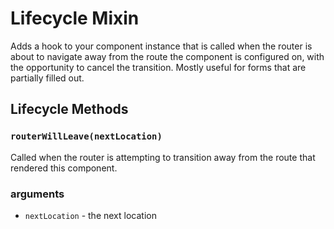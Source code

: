 # Lifecycle Mixin

Adds a hook to your component instance that is called when the router is
about to navigate away from the route the component is configured on,
with the opportunity to cancel the transition. Mostly useful for forms
that are partially filled out.

Lifecycle Methods
-----------------

### `routerWillLeave(nextLocation)`

Called when the router is attempting to transition away from the route
that rendered this component.

### arguments

- `nextLocation` - the next location


